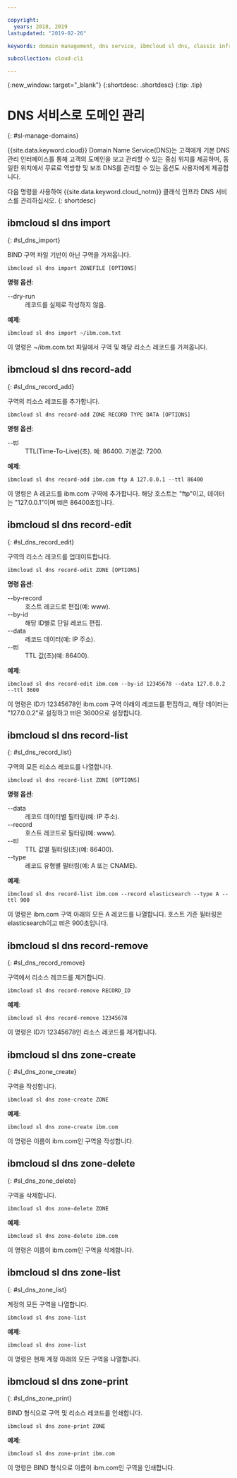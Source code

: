 ```yaml
---

copyright:
  years: 2018, 2019
lastupdated: "2019-02-26"

keywords: domain management, dns service, ibmcloud sl dns, classic infrastructure, management interface, dns, dns cli

subcollection: cloud-cli

---
```


{:new_window: target="_blank"}
{:shortdesc: .shortdesc}
{:tip: .tip}

# DNS 서비스로 도메인 관리
{: #sl-manage-domains}

{{site.data.keyword.cloud}} Domain Name Service(DNS)는 고객에게 기본 DNS 관리 인터페이스를 통해 고객의 도메인을 보고 관리할 수 있는 중심 위치를 제공하며, 동일한 위치에서 무료로 역방향 및 보조 DNS를 관리할 수 있는 옵션도 사용자에게 제공합니다.

다음 명령을 사용하여 {{site.data.keyword.cloud_notm}} 클래식 인프라 DNS 서비스를 관리하십시오.
{: shortdesc}

## ibmcloud sl dns import
{: #sl_dns_import}

BIND 구역 파일 기반이 아닌 구역을 가져옵니다.
```
ibmcloud sl dns import ZONEFILE [OPTIONS]
```

<strong>명령 옵션</strong>:
<dl>
<dt>--dry-run</dt>
<dd>레코드를 실제로 작성하지 않음.</dd>
</dl>

**예제**:
```
ibmcloud sl dns import ~/ibm.com.txt
```
이 명령은 ~/ibm.com.txt 파일에서 구역 및 해당 리소스 레코드를 가져옵니다.


## ibmcloud sl dns record-add
{: #sl_dns_record_add}

구역의 리소스 레코드를 추가합니다.
```
ibmcloud sl dns record-add ZONE RECORD TYPE DATA [OPTIONS]
```

<strong>명령 옵션</strong>:
<dl>
<dt>--ttl</dt>
<dd>TTL(Time-To-Live)(초). 예: 86400. 기본값: 7200.</dd>
</dl>

**예제**:
```
ibmcloud sl dns record-add ibm.com ftp A 127.0.0.1 --ttl 86400
```
이 명령은 A 레코드를 ibm.com 구역에 추가합니다. 해당 호스트는 "ftp"이고, 데이터는 "127.0.0.1"이며 ttl은 86400초입니다.


## ibmcloud sl dns record-edit
{: #sl_dns_record_edit}

구역의 리소스 레코드를 업데이트합니다.
```
ibmcloud sl dns record-edit ZONE [OPTIONS]
```

<strong>명령 옵션</strong>:
<dl>
<dt>--by-record</dt>
<dd>호스트 레코드로 편집(예: www).</dd>
<dt>--by-id</dt>
<dd>해당 ID별로 단일 레코드 편집.</dd>
<dt>--data</dt>
<dd>레코드 데이터(예: IP 주소).</dd>
<dt>--ttl</dt>
<dd>TTL 값(초)(예: 86400).</dd>
</dl>

**예제**:
```
ibmcloud sl dns record-edit ibm.com --by-id 12345678 --data 127.0.0.2 --ttl 3600
```
이 명령은 ID가 12345678인 ibm.com 구역 아래의 레코드를 편집하고, 해당 데이터는 "127.0.0.2"로 설정하고 ttl은 3600으로 설정합니다.


## ibmcloud sl dns record-list
{: #sl_dns_record_list}

구역의 모든 리소스 레코드를 나열합니다.
```
ibmcloud sl dns record-list ZONE [OPTIONS]
```

<strong>명령 옵션</strong>:
<dl>
<dt>--data</dt>
<dd>레코드 데이터별 필터링(예: IP 주소).</dd>
<dt>--record</dt>
<dd>호스트 레코드로 필터링(예: www).</dd>
<dt>--ttl</dt>
<dd>TTL 값별 필터링(초)(예: 86400).</dd>
<dt>--type</dt>
<dd>레코드 유형별 필터링(예: A 또는 CNAME).</dd>
</dl>

**예제**:
```
ibmcloud sl dns record-list ibm.com --record elasticsearch --type A --ttl 900
```
이 명령은 ibm.com 구역 아래의 모든 A 레코드를 나열합니다. 호스트 기준 필터링은 elasticsearch이고 ttl은 900초입니다.


## ibmcloud sl dns record-remove
{: #sl_dns_record_remove}

구역에서 리소스 레코드를 제거합니다.
```
ibmcloud sl dns record-remove RECORD_ID
```

**예제**:
```
ibmcloud sl dns record-remove 12345678
```
이 명령은 ID가 12345678인 리소스 레코드를 제거합니다.


## ibmcloud sl dns zone-create
{: #sl_dns_zone_create}

구역을 작성합니다.
```
ibmcloud sl dns zone-create ZONE
```

**예제**:
```
ibmcloud sl dns zone-create ibm.com
```
이 명령은 이름이 ibm.com인 구역을 작성합니다.


## ibmcloud sl dns zone-delete
{: #sl_dns_zone_delete}

구역을 삭제합니다.
```
ibmcloud sl dns zone-delete ZONE
```

**예제**:
```
ibmcloud sl dns zone-delete ibm.com
```
이 명령은 이름이 ibm.com인 구역을 삭제합니다.


## ibmcloud sl dns zone-list
{: #sl_dns_zone_list}

계정의 모든 구역을 나열합니다.
```
ibmcloud sl dns zone-list
```

**예제**:
```
ibmcloud sl dns zone-list
```
이 명령은 현재 계정 아래의 모든 구역을 나열합니다.


## ibmcloud sl dns zone-print
{: #sl_dns_zone_print}

BIND 형식으로 구역 및 리소스 레코드를 인쇄합니다.
```
ibmcloud sl dns zone-print ZONE
```

**예제**:
```
ibmcloud sl dns zone-print ibm.com
```
이 명령은 BIND 형식으로 이름이 ibm.com인 구역을 인쇄합니다.
